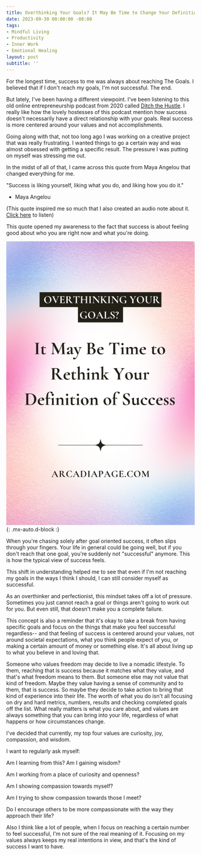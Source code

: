 ```yaml
---
title: Overthinking Your Goals? It May Be Time to Change Your Definition of Success
date: 2023-09-30 00:00:00 -08:00
tags:
- Mindful Living 
- Productivity
- Inner Work
- Emotional Healing 
layout: post
subtitle: ''
---
```


For the longest time, success to me was always about reaching The Goals. I believed that if I don't reach my goals, I'm not successful. The end.

But lately, I've been having a different viewpoint. I've been listening to this old online entrepreneurship podcast from 2020 called [Ditch the Hustle](https://www.listennotes.com/podcasts/ditch-the-hustle-gentle-business-mastermind-PBlkgLf4S1b/). I really like how the lovely hostesses of this podcast mention how success doesn't necessarily have a direct relationship with your goals.  Real success is more centered around your values and not accomplishments. 

Going along with that, not too long ago I was working on a creative project that was really frustrating. I wanted things to go a certain way and was almost obsessed with getting a specific result. The pressure I was putting on myself was stressing me out.

In the midst of all of that, I came across this quote from Maya Angelou that changed everything for me.

"Success is liking yourself, liking what you do, and liking how you do it."

- Maya Angelou

(This quote inspired me so much that I also created an audio note about it. [Click here](https://arcadiapage.bandcamp.com/track/authentic-success) to listen)

This quote opened my awareness to the fact that success is about feeling good about who you are right now and what you're doing. 

![Overthinking your goals creates stress](/uploads/Over-Thinking-Your-Goals.png "overthinking goals overachiever stress burnout relief"){: .mx-auto.d-block :}

When you're chasing solely after goal oriented success, it often slips through your fingers. Your life in general could be going well,  but if you don't reach that one goal, you're suddenly not "successful" anymore. This is how the typical view of success feels.

This shift in understanding helped me to see that even if I'm not reaching my goals in the ways I think I should, I can still consider myself as successful.

As an overthinker and perfectionist, this mindset takes off a lot of pressure. Sometimes you just cannot reach a goal or things aren't going to work out for you. But even still, that doesn't make you a complete failure. 

This concept is also a reminder that it's okay to take a break from having specific goals and focus on the things that make you feel successful regardless-- and that feeling of success is centered around your values, not around societal expectations, what you think people expect of you, or making a certain amount of money or something else. It's all about living up to what you believe in and loving that.

Someone who values freedom may decide to live a nomadic lifestyle. To them, reaching that is success because it matches what they value, and that's what freedom means to them. But someone else may not value that kind of freedom. Maybe they value having a sense of community and to them, that is success. So maybe they decide to take action to bring that kind of experience into their life. The worth of what you do isn't all focusing on dry and hard metrics, numbers,  results and checking completed goals off the list.  What really matters is what you care about, and values are always something that you can bring into your life, regardless of what happens or how circumstances change.

I've decided that currently, my top four values are curiosity, joy, compassion, and wisdom.

I want to regularly ask myself:

Am I learning from this? Am I gaining wisdom? 

Am I working from a place of curiosity and openness? 

Am I showing compassion towards myself? 

Am I trying to show compassion towards those I meet?

Do I encourage others to be more compassionate with the way they approach their life?

Also I think like a lot of people, when I focus on reaching a certain number to feel successful, I'm not sure of the real meaning of it. Focusing on my values always keeps my real intentions in view, and that's the kind of success I want to have.





